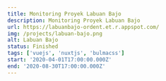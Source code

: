 ```yaml
---
title: Monitoring Proyek Labuan Bajo
description: Monitoring Proyek Labuan Bajo
url: https://labuanbajo-ordent.et.r.appspot.com/
img: /projects/labuan-bajo.png
alt: Labuan Bajo
status: Finished
tags: ['vuejs', 'nuxtjs', 'bulmacss']
start: '2020-04-01T17:00:00.000Z'
end: '2020-08-30T17:00:00.000Z'
---
```

